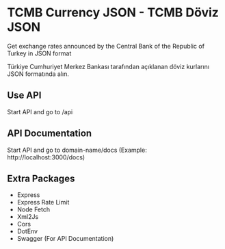 TCMB Currency JSON - TCMB Döviz JSON
==================

Get exchange rates announced by the Central Bank of the Republic of Turkey in JSON format

Türkiye Cumhuriyet Merkez Bankası tarafından açıklanan döviz kurlarını JSON formatında alın.

## Use API

Start API and go to /api

## API Documentation

Start API and go to domain-name/docs (Example: http://localhost:3000/docs)


## Extra Packages

- Express
- Express Rate Limit
- Node Fetch
- Xml2Js
- Cors
- DotEnv
- Swagger (For API Documentation)
